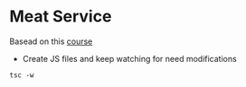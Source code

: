 # Meat Service

Basead on this [course](https://www.udemy.com/nodejs-rest-pt/learn/lecture/9815628#overview)

* Create JS files and keep watching for need modifications
```
tsc -w
```